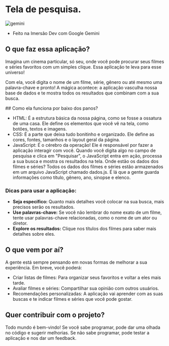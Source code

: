 # Tela de pesquisa.


![gemini](https://github.com/user-attachments/assets/b2dff0e4-89ec-4ae8-821c-be2a5e8633b1)


- Feito na Imersão Dev com Google Gemini

## O que faz essa aplicação?
Imagina um cinema particular, só seu, onde você pode procurar seus filmes e séries favoritos com um simples clique. Essa aplicação te leva para esse universo!

Com ela, você digita o nome de um filme, série, gênero ou até mesmo uma palavra-chave e pronto! A mágica acontece: a aplicação vasculha nossa base de dados e te mostra todos os resultados que combinam com a sua busca.

️## Como ela funciona por baixo dos panos?
- HTML: É a estrutura básica da nossa página, como se fosse a ossatura de uma casa. Ele define os elementos que você vê na tela, como botões, textos e imagens.
- CSS: É a parte que deixa tudo bonitinho e organizado. Ele define as cores, fontes, tamanhos e o layout geral da página.
- JavaScript: É o cérebro da operação! Ele é responsável por fazer a aplicação interagir com você. Quando você digita algo no campo de pesquisa e clica em "Pesquisar", o JavaScript entra em ação, processa a sua busca e mostra os resultados na tela.
Onde estão os dados dos filmes e séries?
Todos os dados dos filmes e séries estão armazenados em um arquivo JavaScript chamado dados.js. É lá que a gente guarda informações como título, gênero, ano, sinopse e elenco.

### Dicas para usar a aplicação:

* **Seja específico:** Quanto mais detalhes você colocar na sua busca, mais precisos serão os resultados.
* **Use palavras-chave:** Se você não lembrar do nome exato de um filme, tente usar palavras-chave relacionadas, como o nome de um ator ou diretor.
* **Explore os resultados:** Clique nos títulos dos filmes para saber mais detalhes sobre eles.

## O que vem por aí?

A gente está sempre pensando em novas formas de melhorar a sua experiência. Em breve, você poderá:

* Criar listas de filmes: Para organizar seus favoritos e voltar a eles mais tarde.
* Avaliar filmes e séries: Compartilhar sua opinião com outros usuários.
* Recomendações personalizadas: A aplicação vai aprender com as suas buscas e te indicar filmes e séries que você pode gostar.

## Quer contribuir com o projeto?

Todo mundo é bem-vindo! Se você sabe programar, pode dar uma olhada no código e sugerir melhorias. Se não sabe programar, pode testar a aplicação e nos dar um feedback.
